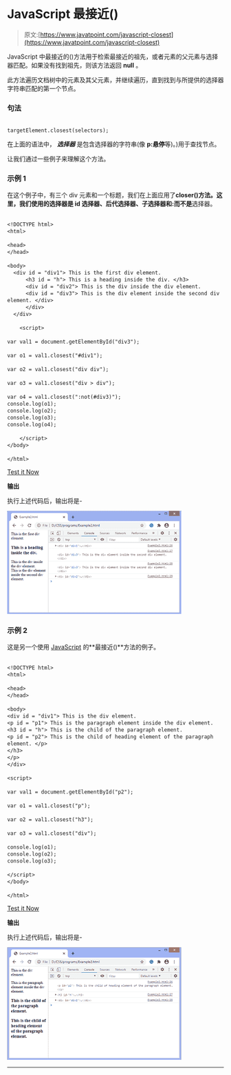 # JavaScript 最接近()

> 原文:[https://www.javatpoint.com/javascript-closest](https://www.javatpoint.com/javascript-closest)

JavaScript 中最接近的()方法用于检索最接近的祖先，或者元素的父元素与选择器匹配。如果没有找到祖先，则该方法返回 **null** 。

此方法遍历文档树中的元素及其父元素，并继续遍历，直到找到与所提供的选择器字符串匹配的第一个节点。

### 句法

```

targetElement.closest(selectors);

```

在上面的语法中， ***选择器*** 是包含选择器的字符串(像 **p:悬停**等)。)用于查找节点。

让我们通过一些例子来理解这个方法。

### 示例 1

在这个例子中，有三个 div 元素和一个标题，我们在上面应用了**closer()**方法。这里，我们使用的选择器是 **id** 选择器、**后代**选择器、**子**选择器和**:而不是**选择器。

```

<!DOCTYPE html> 
<html> 

<head> 
</head> 

<body>
  <div id = "div1"> This is the first div element. 
	  <h3 id = "h"> This is a heading inside the div. </h3>
      <div id = "div2"> This is the div inside the div element. 
	  <div id = "div3"> This is the div element inside the second div element. </div>
	  </div>
  </div>

	<script> 

var val1 = document.getElementById("div3");

var o1 = val1.closest("#div1");  

var o2 = val1.closest("div div");  

var o3 = val1.closest("div > div");  

var o4 = val1.closest(":not(#div3)");
console.log(o1);
console.log(o2);
console.log(o3);
console.log(o4);

	</script> 
</body> 

</html>

```

[Test it Now](https://www.javatpoint.com/oprweb/test.jsp?filename=javascript-closest1)

**输出**

执行上述代码后，输出将是-

![JavaScript closest()](img/463e8eaeb15822db31557807fd7ade5b.png)

### 示例 2

这是另一个使用 [JavaScript](https://www.javatpoint.com/javascript-tutorial) 的**最接近()**方法的例子。

```

<!DOCTYPE html>
<html>

<head>
</head>

<body>
<div id = "div1"> This is the div element.
<p id = "p1"> This is the paragraph element inside the div element.
<h3 id = "h"> This is the child of the paragraph element.
<p id = "p2"> This is the child of heading element of the paragraph element. </p>
</h3>
</p>
</div>

<script>

var val1 = document.getElementById("p2");

var o1 = val1.closest("p");

var o2 = val1.closest("h3");

var o3 = val1.closest("div");

console.log(o1);
console.log(o2);
console.log(o3);

</script>
</body>

</html>

```

[Test it Now](https://www.javatpoint.com/oprweb/test.jsp?filename=javascript-closest2)

**输出**

执行上述代码后，输出将是-

![JavaScript closest()](img/5585171b00eeeecc9367620dd1479784.png)

* * *